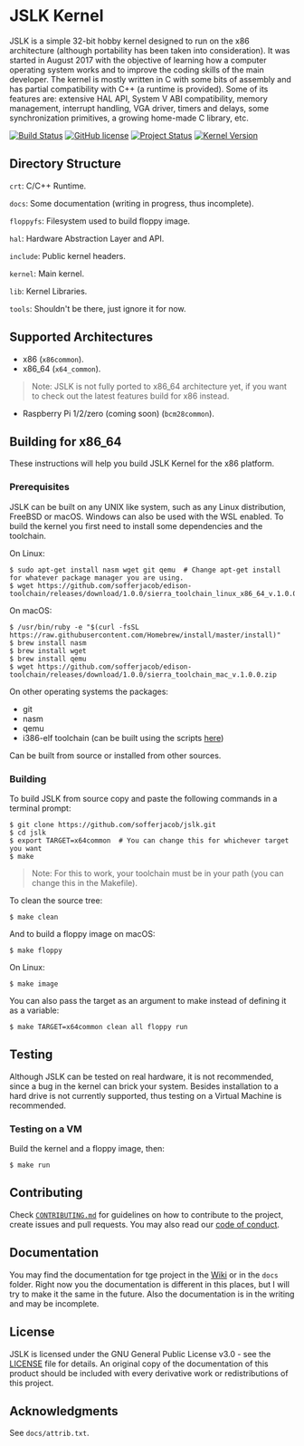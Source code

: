 # JSLK Kernel

JSLK is a simple 32-bit hobby kernel designed to run on the x86 architecture (although portability has been taken into consideration). It was started in August 2017 with the objective of learning how a computer operating system works and to improve the coding skills of the main developer. The kernel is mostly written in C with some bits of assembly and has partial compatibility with C++ (a runtime is provided). Some of its features are: extensive HAL API, System V ABI compatibility, memory management, interrupt handling, VGA driver, timers and delays, some synchronization primitives, a growing home-made C library, etc.

[![Build Status](https://img.shields.io/badge/kernel-passing-brightgreen.svg)](https://github.com/sofferjacob/jslk)
[![GitHub license](https://img.shields.io/badge/license-GPL3-yellow.svg)](https://github.com/sofferjacob/jslk/blob/master/LICENSE)
[![Project Status](https://img.shields.io/badge/project-active_development-brightgreen.svg)](https://github.com/sofferjacob/jslk/blob/x64/docs/status.md)
[![Kernel Version](https://img.shields.io/badge/kernel-v0.0.6.2pa-blue.svg)](https://github.com/sofferjacob/jslk/releases)

## Directory Structure
`crt`: C/C++ Runtime.

`docs`: Some documentation (writing in progress, thus incomplete).

`floppyfs`: Filesystem used to build floppy image.

`hal`: Hardware Abstraction Layer and API.

`include`: Public kernel headers.

`kernel`: Main kernel.

`lib`: Kernel Libraries.

`tools`: Shouldn't be there, just ignore it for now.

## Supported Architectures
* x86 (`x86common`).
* x86_64 (`x64_common`).
> Note: JSLK is not fully ported to x86_64 architecture yet, if you want to check out the latest features build for x86 instead.
* Raspberry Pi 1/2/zero (coming soon) (`bcm28common`).

## Building for x86_64

These instructions will help you build JSLK Kernel for the x86 platform.

### Prerequisites

JSLK can be built on any UNIX like system, such as any Linux distribution, FreeBSD or macOS. Windows can also be used with the WSL enabled. To build the kernel you first need to install some dependencies and the toolchain.

On Linux:
```
$ sudo apt-get install nasm wget git qemu  # Change apt-get install for whatever package manager you are using.
$ wget https://github.com/sofferjacob/edison-toolchain/releases/download/1.0.0/sierra_toolchain_linux_x86_64_v.1.0.0.tar.gz
```

On macOS:
```
$ /usr/bin/ruby -e "$(curl -fsSL https://raw.githubusercontent.com/Homebrew/install/master/install)"
$ brew install nasm
$ brew install wget
$ brew install qemu
$ wget https://github.com/sofferjacob/edison-toolchain/releases/download/1.0.0/sierra_toolchain_mac_v.1.0.0.zip
```

On other operating systems the packages:
* git
* nasm
* qemu
* i386-elf toolchain (can be built using the scripts [here](https://github.com/sofferjacob/edison-toolchain))

Can be built from source or installed from  other sources.

### Building

To build JSLK from source copy and paste the following commands in a terminal prompt:
```
$ git clone https://github.com/sofferjacob/jslk.git
$ cd jslk
$ export TARGET=x64common  # You can change this for whichever target you want
$ make
```
> Note: For this to work, your toolchain must be in your path (you can change this in the Makefile).

To clean the source tree:
```
$ make clean
```

And to build a floppy image on macOS:
```
$ make floppy
```

On Linux:
```
$ make image
```

You can also pass the target as an argument to make instead of defining it as a variable:
```
$ make TARGET=x64common clean all floppy run
```

## Testing

Although JSLK can be tested on real hardware, it is not recommended, since a bug in the kernel can brick
your system. Besides installation to a hard drive is not currently supported, thus testing on a Virtual
Machine is recommended.

### Testing on a VM

Build the kernel and a floppy image, then:

```
$ make run
```

## Contributing

Check [`CONTRIBUTING.md`](CONTRIBUTING,md) for guidelines on how to contribute to the project, create issues and pull requests. You may also read our [code of conduct](CODE_OF_CONDUCT.md).

## Documentation

You may find the documentation for tge project in the [Wiki](https://github.com/sofferjacob/jslk/wiki) or in the `docs` folder. Right now you the documentation is different in this places, but I will try to make it the same in the future. Also the documentation is in the writing and may be incomplete.

## License

JSLK is licensed under the GNU General Public License v3.0 - see the [LICENSE](LICENSE) file for details. An original copy of the documentation of this product should be included with every derivative work or redistributions of this project.

## Acknowledgments

See `docs/attrib.txt`.